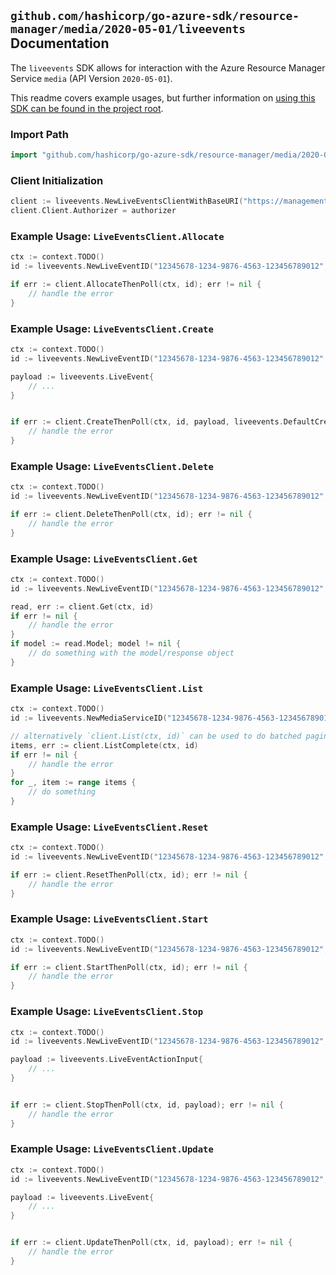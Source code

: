 
## `github.com/hashicorp/go-azure-sdk/resource-manager/media/2020-05-01/liveevents` Documentation

The `liveevents` SDK allows for interaction with the Azure Resource Manager Service `media` (API Version `2020-05-01`).

This readme covers example usages, but further information on [using this SDK can be found in the project root](https://github.com/hashicorp/go-azure-sdk/tree/main/docs).

### Import Path

```go
import "github.com/hashicorp/go-azure-sdk/resource-manager/media/2020-05-01/liveevents"
```


### Client Initialization

```go
client := liveevents.NewLiveEventsClientWithBaseURI("https://management.azure.com")
client.Client.Authorizer = authorizer
```


### Example Usage: `LiveEventsClient.Allocate`

```go
ctx := context.TODO()
id := liveevents.NewLiveEventID("12345678-1234-9876-4563-123456789012", "example-resource-group", "accountValue", "liveEventValue")

if err := client.AllocateThenPoll(ctx, id); err != nil {
	// handle the error
}
```


### Example Usage: `LiveEventsClient.Create`

```go
ctx := context.TODO()
id := liveevents.NewLiveEventID("12345678-1234-9876-4563-123456789012", "example-resource-group", "accountValue", "liveEventValue")

payload := liveevents.LiveEvent{
	// ...
}


if err := client.CreateThenPoll(ctx, id, payload, liveevents.DefaultCreateOperationOptions()); err != nil {
	// handle the error
}
```


### Example Usage: `LiveEventsClient.Delete`

```go
ctx := context.TODO()
id := liveevents.NewLiveEventID("12345678-1234-9876-4563-123456789012", "example-resource-group", "accountValue", "liveEventValue")

if err := client.DeleteThenPoll(ctx, id); err != nil {
	// handle the error
}
```


### Example Usage: `LiveEventsClient.Get`

```go
ctx := context.TODO()
id := liveevents.NewLiveEventID("12345678-1234-9876-4563-123456789012", "example-resource-group", "accountValue", "liveEventValue")

read, err := client.Get(ctx, id)
if err != nil {
	// handle the error
}
if model := read.Model; model != nil {
	// do something with the model/response object
}
```


### Example Usage: `LiveEventsClient.List`

```go
ctx := context.TODO()
id := liveevents.NewMediaServiceID("12345678-1234-9876-4563-123456789012", "accountValue")

// alternatively `client.List(ctx, id)` can be used to do batched pagination
items, err := client.ListComplete(ctx, id)
if err != nil {
	// handle the error
}
for _, item := range items {
	// do something
}
```


### Example Usage: `LiveEventsClient.Reset`

```go
ctx := context.TODO()
id := liveevents.NewLiveEventID("12345678-1234-9876-4563-123456789012", "example-resource-group", "accountValue", "liveEventValue")

if err := client.ResetThenPoll(ctx, id); err != nil {
	// handle the error
}
```


### Example Usage: `LiveEventsClient.Start`

```go
ctx := context.TODO()
id := liveevents.NewLiveEventID("12345678-1234-9876-4563-123456789012", "example-resource-group", "accountValue", "liveEventValue")

if err := client.StartThenPoll(ctx, id); err != nil {
	// handle the error
}
```


### Example Usage: `LiveEventsClient.Stop`

```go
ctx := context.TODO()
id := liveevents.NewLiveEventID("12345678-1234-9876-4563-123456789012", "example-resource-group", "accountValue", "liveEventValue")

payload := liveevents.LiveEventActionInput{
	// ...
}


if err := client.StopThenPoll(ctx, id, payload); err != nil {
	// handle the error
}
```


### Example Usage: `LiveEventsClient.Update`

```go
ctx := context.TODO()
id := liveevents.NewLiveEventID("12345678-1234-9876-4563-123456789012", "example-resource-group", "accountValue", "liveEventValue")

payload := liveevents.LiveEvent{
	// ...
}


if err := client.UpdateThenPoll(ctx, id, payload); err != nil {
	// handle the error
}
```
